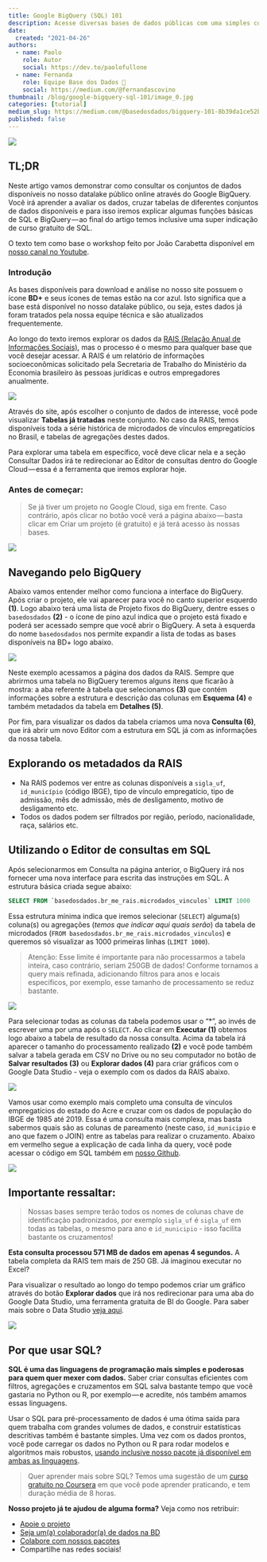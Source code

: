 ```yaml
---
title: Google BigQuery (SQL) 101
description: Acesse diversas bases de dados públicas com uma simples consulta SQL
date:
  created: "2021-04-26"
authors:
  - name: Paolo
    role: Autor
    social: https://dev.to/paolofullone
  - name: Fernanda
    role: Equipe Base dos Dados 💚
    social: https://medium.com/@fernandascovino
thumbnail: /blog/google-bigquery-sql-101/image_0.jpg
categories: [tutorial]
medium_slug: https://medium.com/@basedosdados/bigquery-101-8b39da1ce52b
published: false
---
```


<Image src="/blog/google-bigquery-sql-101/image_0.jpg"/>

## TL;DR

Neste artigo vamos demonstrar como consultar os conjuntos de dados disponíveis no nosso datalake público online através do Google BigQuery. Você irá aprender a avaliar os dados, cruzar tabelas de diferentes conjuntos de dados disponíveis e para isso iremos explicar algumas funções básicas de SQL e BigQuery — ao final do artigo temos inclusive uma super indicação de curso gratuito de SQL.

O texto tem como base o workshop feito por João Carabetta disponível em [nosso canal no Youtube](https://www.youtube.com/basedosdados).

### Introdução

As bases disponíveis para download e análise no nosso site possuem o ícone **BD+** e seus ícones de temas estão na cor azul. Isto significa que a base está disponível no nosso datalake público, ou seja, estes dados já foram tratados pela nossa equipe técnica e são atualizados frequentemente.

Ao longo do texto iremos explorar os dados da [RAIS (Relação Anual de Informações Sociais)](/dataset/3e7c4d58-96ba-448e-b053-d385a829ef00?table=86b69f96-0bfe-45da-833b-6edc9a0af213), mas o processo é o mesmo para qualquer base que você desejar acessar. A RAIS é um relatório de informações socioeconômicas solicitado pela Secretaria de Trabalho do Ministério da Economia brasileiro às pessoas jurídicas e outros empregadores anualmente.

<Image src="/blog/google-bigquery-sql-101/image_1.png"/>

Através do site, após escolher o conjunto de dados de interesse, você pode visualizar **Tabelas já tratadas** neste conjunto. No caso da RAIS, temos disponíveis toda a série histórica de microdados de vínculos empregatícios no Brasil, e tabelas de agregações destes dados.

Para explorar uma tabela em específico, você deve clicar nela e a seção Consultar Dados irá te redirecionar ao Editor de consultas dentro do Google Cloud — essa é a ferramenta que iremos explorar hoje.

### Antes de começar:

> Se já tiver um projeto no Google Cloud, siga em frente. Caso contrário, após clicar no botão você verá a página abaixo — basta clicar em Criar um projeto (é gratuito) e já terá acesso às nossas bases.

<Image src="/blog/google-bigquery-sql-101/image_2.jpg"/>

## Navegando pelo BigQuery

Abaixo vamos entender melhor como funciona a interface do BigQuery. Após criar o projeto, ele vai aparecer para você no canto superior esquerdo **(1)**. Logo abaixo terá uma lista de Projeto fixos do BigQuery, dentre esses o `basedosdados` **(2)** - o ícone de pino azul indica que o projeto está fixado e poderá ser acessado sempre que você abrir o BigQuery. A seta à esquerda do nome `basedosdados` nos permite expandir a lista de todas as bases disponíveis na BD+ logo abaixo.

<Image src="/blog/google-bigquery-sql-101/image_3.png"/>

Neste exemplo acessamos a página dos dados da RAIS. Sempre que abrirmos uma tabela no BigQuery teremos alguns itens que ficarão à mostra: a aba referente à tabela que selecionamos **(3)** que contém informações sobre a estrutura e descrição das colunas em **Esquema (4)** e também metadados da tabela em **Detalhes (5)**.

Por fim, para visualizar os dados da tabela criamos uma nova **Consulta (6)**, que irá abrir um novo Editor com a estrutura em SQL já com as informações da nossa tabela.

## Explorando os metadados da RAIS

- Na RAIS podemos ver entre as colunas disponíveis a `sigla_uf`, `id_município` (código IBGE), tipo de vínculo empregatício, tipo de admissão, mês de admissão, mês de desligamento, motivo de desligamento etc.
- Todos os dados podem ser filtrados por região, período, nacionalidade, raça, salários etc.

## Utilizando o Editor de consultas em SQL

Após selecionarmos em Consulta na página anterior, o BigQuery irá nos fornecer uma nova interface para escrita das instruções em SQL. A estrutura básica criada segue abaixo:

```sql
SELECT FROM `basedosdados.br_me_rais.microdados_vinculos` LIMIT 1000
```

Essa estrutura mínima indica que iremos selecionar (`SELECT`) alguma(s) coluna(s) ou agregações (_temos que indicar aqui quais serão_) da tabela de microdados (`FROM basedosdados.br_me_rais.microdados_vinculos`) e queremos só visualizar as 1000 primeiras linhas (`LIMIT 1000`).

> Atenção: Esse limite é importante para não processarmos a tabela inteira, caso contrário, seriam 250GB de dados! Conforme tornamos a query mais refinada, adicionando filtros para anos e locais específicos, por exemplo, esse tamanho de processamento se reduz bastante.

<Image src="/blog/google-bigquery-sql-101/image_4.png"/>

Para selecionar todas as colunas da tabela podemos usar o “\*”, ao invés de escrever uma por uma após o `SELECT`. Ao clicar em **Executar (1)** obtemos logo abaixo a tabela de resultado da nossa consulta. Acima da tabela irá aparecer o tamanho do processamento realizado **(2)** e você pode também salvar a tabela gerada em CSV no Drive ou no seu computador no botão de **Salvar resultados (3)** ou **Explorar dados (4)** para criar gráficos com o Google Data Studio - veja o exemplo com os dados da RAIS abaixo.

<Image src="/blog/google-bigquery-sql-101/image_5.png"/>

Vamos usar como exemplo mais completo uma consulta de vínculos empregatícios do estado do Acre e cruzar com os dados de população do IBGE de 1985 até 2019. Essa é uma consulta mais complexa, mas basta sabermos quais são as colunas de pareamento (neste caso, `id_municipio` e ano que fazem o JOIN) entre as tabelas para realizar o cruzamento. Abaixo em vermelho segue a explicação de cada linha da query, você pode acessar o código em SQL também em [nosso Github](https://github.com/basedosdados/analises/blob/main/workshops/br_me_rais_microdados_vinculos_20210526.sql).

<Image src="/blog/google-bigquery-sql-101/image_6.png"/>

## Importante ressaltar:

> Nossas bases sempre terão todos os nomes de colunas chave de identificação padronizados, por exemplo `sigla_uf` é `sigla_uf` em todas as tabelas, o mesmo para ano e `id_municipio` - isso facilita bastante os cruzamentos!

**Esta consulta processou 571 MB de dados em apenas 4 segundos.** A tabela completa da RAIS tem mais de 250 GB. Já imaginou executar no Excel?

Para visualizar o resultado ao longo do tempo podemos criar um gráfico através do botão **Explorar dados** que irá nos redirecionar para uma aba do Google Data Studio, uma ferramenta gratuita de BI do Google. Para saber mais sobre o Data Studio [veja aqui](https://support.google.com/datastudio/answer/6283323?hl=pt-BR).

<Image src="/blog/google-bigquery-sql-101/image_7.png"/>

## Por que usar SQL?

**SQL é uma das linguagens de programação mais simples e poderosas para quem quer mexer com dados.** Saber criar consultas eficientes com filtros, agregações e cruzamentos em SQL salva bastante tempo que você gastaria no Python ou R, por exemplo — e acredite, nós também amamos essas linguagens.

Usar o SQL para pré-processamento de dados é uma ótima saída para quem trabalha com grandes volumes de dados, e construir estatísticas descritivas também é bastante simples. Uma vez com os dados prontos, você pode carregar os dados no Python ou R para rodar modelos e algoritmos mais robustos, [usando inclusive nosso pacote já disponível em ambas as linguagens](https://github.com/basedosdados/mais).

> Quer aprender mais sobre SQL? Temos uma sugestão de um [curso gratuito no Coursera](https://www.codecademy.com/learn/learn-sql) em que você pode aprender praticando, e tem duração média de 8 horas.

**Nosso projeto já te ajudou de alguma forma?** Veja como nos retribuir:

- [Apoie o projeto](https://apoia.se/basedosdados)
- [Seja um(a) colaborador(a) de dados na BD](https://basedosdados.org/docs/colab_data)
- [Colabore com nossos pacotes](https://github.com/basedosdados/mais)
- Compartilhe nas redes sociais!
